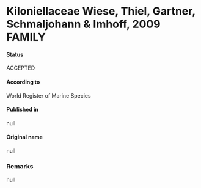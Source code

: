 # Kiloniellaceae Wiese, Thiel, Gartner, Schmaljohann & Imhoff, 2009 FAMILY

#### Status
ACCEPTED

#### According to
World Register of Marine Species

#### Published in
null

#### Original name
null

### Remarks
null